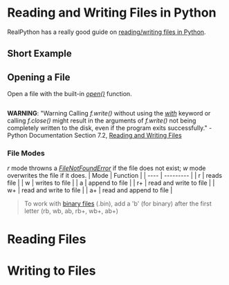 # Reading and Writing Files in Python
RealPython has a really good guide on [reading/writing files in Python](https://realpython.com/read-write-files-python/).

## Short Example

## Opening a File
Open a file with the built-in [_open()_]() function.

```Python

```

**WARNING**: "Warning Calling _f.write()_ without using the [_with_](https://www.geeksforgeeks.org/with-statement-in-python/) keyword or calling _f.close()_ might result 
in the arguments of _f.write()_ not being completely written to the disk, even if the program exits successfully." -Python Documentation Section 7.2, [Reading and Writing Files](https://docs.python.org/3/tutorial/inputoutput.html#reading-and-writing-files)

### File Modes
_r_ mode throwns a [_FileNotFoundError_](https://docs.python.org/3/library/exceptions.html#FileNotFoundError) if the file does not exist; _w_ mode overwrites the file if it does.
| Mode | Function |
| ---- | --------- | 
| r | reads file |
| w | writes to file | 
| a | append to file |
| r+ | read and write to file |
| w+ | read and write to file | 
| a+ | read and append to file |
> To work with [binary files](https://en.wikipedia.org/wiki/Binary_file) (.bin), add a 'b' (for binary) after the first letter (rb, wb, ab, rb+, wb+, ab+) <br />

# Reading Files

# Writing to Files
